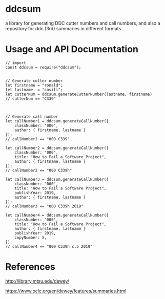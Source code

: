 
# ddcsum

a library for generating DDC cutter numbers and call numbers,
and also a repository for ddc (3rd) summaries in different formats

# Usage and API Documentation
```
// import
const ddcsum = require("ddcsum");


// Generate cutter number
let firstname = "ronald";
let lastname  = "casili";
let cutterNum = ddcsum.generateCutterNumber(lastname, firstname)
// cutterNum == "C339"



// Generate call number
let callNumber1 = ddcsum.generateCallNumber({
    classNumber: "000",
    author: { firstname, lastname }
});
// callNumber1 == "000 C339"

let callNumber2 = ddcsum.generateCallNumber({
    classNumber: "000",
    title: "How to Fail a Software Project",
    author: { firstname, lastname }
});
// callNumber2 == "000 C339h"

let callNumber3 = ddcsum.generateCallNumber({
    classNumber: "000",
    title: "How to Fail a Software Project",
    publishYear: 2019,
    author: { firstname, lastname }
});
// callNumber3 == "000 C339h 2019"

let callNumber4 = ddcsum.generateCallNumber({
    classNumber: "000",
    title: "How to Fail a Software Project",
    author: { firstname, lastname }
    publishYear: 2019,
    copyNumber: 5,
});
// callNumber4 == "000 C339h c.5 2019"

```


# References
http://library.mtsu.edu/dewey/

https://www.oclc.org/en/dewey/features/summaries.html




